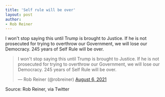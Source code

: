 ```yaml
---
title: 'Self rule will be over'
layout: post
author:
- Rob Reiner
---
```


I won't stop saying this until Trump is brought to Justice. If he is not prosecuted for trying to overthrow our Government, we will lose our Democracy. 245 years of Self Rule will be over.

<blockquote class="twitter-tweet"><p lang="en" dir="ltr">I won't stop saying this until Trump is brought to Justice. If he is not prosecuted for trying to overthrow our Government, we will lose our Democracy. 245 years of Self Rule will be over.</p>&mdash; Rob Reiner (@robreiner) <a href="https://twitter.com/robreiner/status/1423791661176393730?ref_src=twsrc%5Etfw">August 6, 2021</a></blockquote> <script async src="https://platform.twitter.com/widgets.js" charset="utf-8"></script>

Source: Rob Reiner, via Twitter
